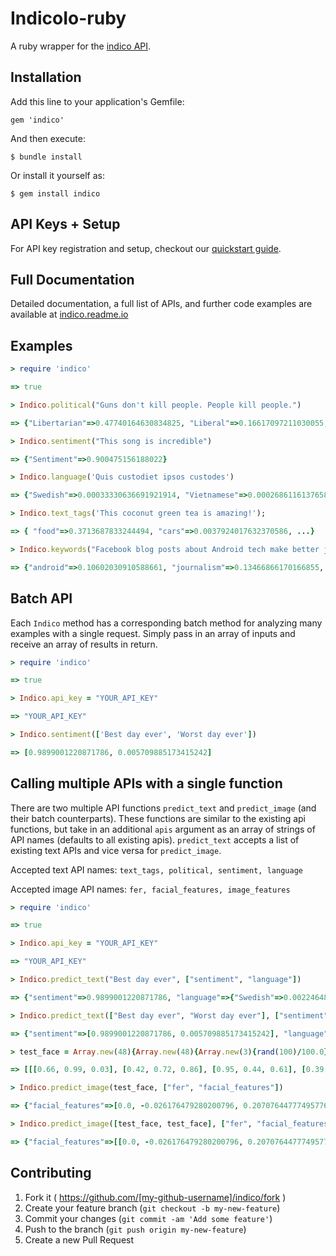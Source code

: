 # IndicoIo-ruby

A ruby wrapper for the [indico API](http://indico.io).

Installation
-------------

Add this line to your application's Gemfile:

    gem 'indico'

And then execute:

    $ bundle install

Or install it yourself as:

    $ gem install indico


API Keys + Setup
----------------
For API key registration and setup, checkout our [quickstart guide](http://docs.indico.io/v2.0/docs/api-keys).

Full Documentation
------------
Detailed documentation, a full list of APIs, and further code examples are available at [indico.readme.io](http://indico.readme.io/v2.0/docs/ruby)

Examples
---------

```ruby
> require 'indico'

=> true

> Indico.political("Guns don't kill people. People kill people.")

=> {"Libertarian"=>0.47740164630834825, "Liberal"=>0.16617097211030055, "Green"=>0.08454409540443657, "Conservative"=>0.2718832861769146}

> Indico.sentiment("This song is incredible")

=> {"Sentiment"=>0.900475156188022}

> Indico.language('Quis custodiet ipsos custodes')

=> {"Swedish"=>0.00033330636691921914, "Vietnamese"=>0.0002686116137658802, "Romanian"=>8.133913804076592e-06, "Dutch"=>0.09380619821813883, "Korean"=>0.00272046505489883, "Danish"=>0.0012556466207667206, "Indonesian"=>6.623391878530033e-07, "Latin"=>0.8230599921384231, "Hungarian"=>0.0012793617391960567, "Persian (Farsi)"=>0.0019848504383980473, "Lithuanian"=>0.007328693814717631, "French"=>0.00016792646226101638, "Norwegian"=>0.0009179030069742254, "Russian"=>0.0002643396088456642, "Thai"=>7.746466749651003e-05, "Finnish"=>0.0026367338676522643, "Hebrew"=>3.70933525938127e-05, "Bulgarian"=>3.746416283126873e-05, "Turkish"=>0.0004606965429738638, "Greek"=>0.027456554742563633, "Tagalog"=>0.0005143018200605518, "English"=>0.00013517846159760138, "Arabic"=>0.00013589586110619373, "Italian"=>2.650711180999111e-06, "Portuguese"=>0.013193681336032896, "Chinese"=>0.008818957727120736, "German"=>0.00011732494215411359, "Japanese"=>0.0005885208894664065, "Czech"=>9.916434007248934e-05, "Slovak"=>8.869445598583308e-05, "Spanish"=>0.011844579596827902, "Polish"=>9.900290296255447e-05, "Esperanto"=>0.0002599482830232367}

> Indico.text_tags('This coconut green tea is amazing!');

=> { "food"=>0.3713687833244494, "cars"=>0.0037924017632370586, ...}

> Indico.keywords("Facebook blog posts about Android tech make better journalism than most news outlets.", {top_n: 3})

=> {"android"=>0.10602030910588661, "journalism"=>0.13466866170166855, "outlets"=>0.13930405357808642}


```

Batch API
---------

Each `Indico` method has a corresponding batch method for analyzing many examples with a single request. Simply pass in an array of inputs and receive an array of results in return.


```ruby
> require 'indico'

=> true

> Indico.api_key = "YOUR_API_KEY"

=> "YOUR_API_KEY"

> Indico.sentiment(['Best day ever', 'Worst day ever'])

=> [0.9899001220871786, 0.005709885173415242]
```


Calling multiple APIs with a single function
---------
There are two multiple API functions `predict_text` and `predict_image` (and their batch counterparts). These functions are similar to the existing api functions, but take in an additional `apis` argument as an array of strings of API names (defaults to all existing apis). `predict_text` accepts a list of existing text APIs and vice versa for `predict_image`.

Accepted text API names: `text_tags, political, sentiment, language`

Accepted image API names: `fer, facial_features, image_features`

```ruby
> require 'indico'

=> true

> Indico.api_key = "YOUR_API_KEY"

=> "YOUR_API_KEY"

> Indico.predict_text("Best day ever", ["sentiment", "language"])

=> {"sentiment"=>0.9899001220871786, "language"=>{"Swedish"=>0.0022464881013042294, "Vietnamese"=>9.887170914498351e-05, ...}}

> Indico.predict_text(["Best day ever", "Worst day ever"], ["sentiment", "language"])

=> {"sentiment"=>[0.9899001220871786, 0.005709885173415242], "language"=>[{"Swedish"=>0.0022464881013042294, "Vietnamese"=>9.887170914498351e-05, "Romanian"=>0.00010661175919993216, ...}, {"Swedish"=>0.4924352805804646, "Vietnamese"=>0.028574824174911372, "Romanian"=>0.004185623723173551, "Dutch"=>0.000717033819689362, "Korean"=>0.0030093489153785826, ...}]}

> test_face = Array.new(48){Array.new(48){Array.new(3){rand(100)/100.0}}}

=> [[[0.66, 0.99, 0.03], [0.42, 0.72, 0.86], [0.95, 0.44, 0.61], [0.39, 0.57, 0.4], [0.06, 0.52, 0.43], [0.11, 0.09, 0.78], [0.35, 0.69, 0.32], [0.44, 0.5, 0.26], [0.71, 0.75, 0.64], [0.91, 0.92, 0.14], [0.71, 0.98, 0.02], ..]]

> Indico.predict_image(test_face, ["fer", "facial_features"])

=> {"facial_features"=>[0.0, -0.026176479280200796, 0.20707644777495776, ...], "fer"=>{"Angry"=>0.08877494466353497, "Sad"=>0.3933999409104264, "Neutral"=>0.1910612654566151, "Surprise"=>0.0346146405941845, "Fear"=>0.17682159820518667, "Happy"=>0.11532761017005204}}

> Indico.predict_image([test_face, test_face], ["fer", "facial_features"])

=> {"facial_features"=>[[0.0, -0.026176479280200796, 0.20707644777495776, ...], [0.0, -0.026176479280200796, 0.20707644777495776, ...]], "fer"=>[{"Angry"=>0.08877494466353497, "Sad"=>0.3933999409104264, "Neutral"=>0.1910612654566151, "Surprise"=>0.0346146405941845, "Fear"=>0.17682159820518667, "Happy"=>0.11532761017005204}, {"Angry"=>0.08877494466353497, "Sad"=>0.3933999409104264, "Neutral"=>0.1910612654566151, "Surprise"=>0.0346146405941845, "Fear"=>0.17682159820518667, "Happy"=>0.11532761017005204}]}
```


## Contributing

1. Fork it ( https://github.com/[my-github-username]/indico/fork )
2. Create your feature branch (`git checkout -b my-new-feature`)
3. Commit your changes (`git commit -am 'Add some feature'`)
4. Push to the branch (`git push origin my-new-feature`)
5. Create a new Pull Request
